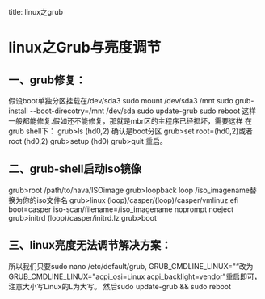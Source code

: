 title: linux之grub 

#  linux之Grub与亮度调节 
##  一、grub修复： 

假设boot单独分区挂载在/dev/sda3
sudo mount /dev/sda3 /mnt
sudo grub-install --boot-direcotry=/mnt /dev/sda
sudo update-grub
sudo reboot
这样一般都能修复.假如还不能修复，那就是mbr区的主程序已经损坏，需要这样
在grub shell下：
grub>ls (hd0,2)
确认是boot分区
grub>set root=(hd0,2)或者root (hd0,2)
grub>setup (hd0)
grub>quit
重启。

##  二、grub-shell启动iso镜像 

grub>root /path/to/hava/ISOimage
grub>loopback loop /iso_imagename替换为你的iso文件名
grub>linux (loop)/casper/(loop)/casper/vmlinuz.efi boot=casper iso-scan/filename=/iso_imagename noprompt noeject
grub>initrd (loop)/casper/initrd.lz
grub>boot

##  三、linux亮度无法调节解决方案： 

所以我们只要sudo nano /etc/default/grub,
GRUB_CMDLINE_LINUX="“改为GRUB_CMDLINE_LINUX="acpi_osi=` L `inux acpi_backlight=vendor"重启即可，注意大小写Linux的L为大写。
然后sudo update-grub && sudo reboot